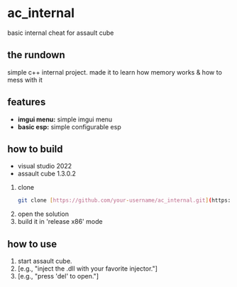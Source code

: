 # ac_internal

basic internal cheat for assault cube

## the rundown

simple c++ internal project. made it to learn how memory works & how to mess with it

## features

* **imgui menu:** simple imgui menu
* **basic esp:** simple configurable esp

## how to build

* visual studio 2022
* assault cube 1.3.0.2

1.  clone
    ```sh
    git clone [https://github.com/your-username/ac_internal.git](https://github.com/your-username/ac_internal.git)
    ```
2.  open the solution
3.  build it in 'release x86' mode

## how to use

1.  start assault cube.
2.  [e.g., "inject the .dll with your favorite injector."]
3.  [e.g., "press 'del' to open."]
